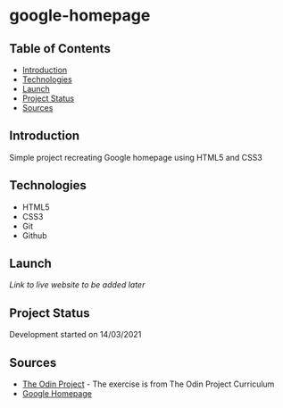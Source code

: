 # google-homepage

## Table of Contents

* [Introduction](#Introduction)
* [Technologies](#Technologies)
* [Launch](#Launch)
* [Project Status](#Project-Status)
* [Sources](#Sources)


## Introduction

Simple project recreating Google homepage using HTML5 and CSS3

## Technologies

* HTML5
* CSS3
* Git
* Github

## Launch

*Link to live website to be added later*

## Project Status

Development started on 14/03/2021

## Sources

* [The Odin Project](https://www.theodinproject.com/lessons/html-css) - The exercise is from The Odin Project Curriculum
* [Google Homepage](www.google.com)
